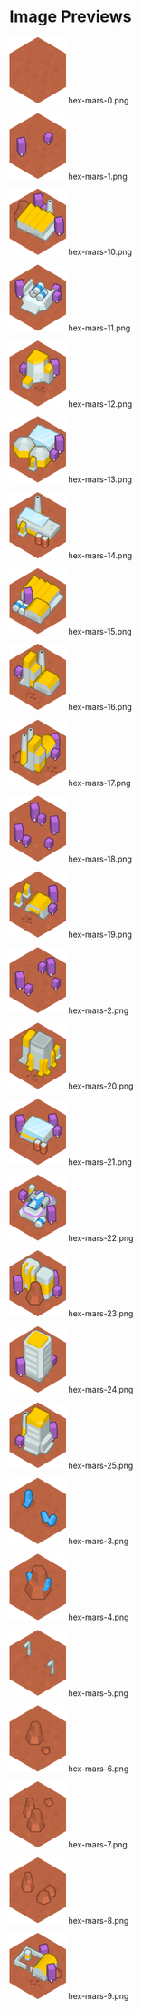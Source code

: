 # Image Previews

<img src="hex-mars-0.png" width="100" /> hex-mars-0.png<br>

<img src="hex-mars-1.png" width="100" /> hex-mars-1.png<br>

<img src="hex-mars-10.png" width="100" /> hex-mars-10.png<br>

<img src="hex-mars-11.png" width="100" /> hex-mars-11.png<br>

<img src="hex-mars-12.png" width="100" /> hex-mars-12.png<br>

<img src="hex-mars-13.png" width="100" /> hex-mars-13.png<br>

<img src="hex-mars-14.png" width="100" /> hex-mars-14.png<br>

<img src="hex-mars-15.png" width="100" /> hex-mars-15.png<br>

<img src="hex-mars-16.png" width="100" /> hex-mars-16.png<br>

<img src="hex-mars-17.png" width="100" /> hex-mars-17.png<br>

<img src="hex-mars-18.png" width="100" /> hex-mars-18.png<br>

<img src="hex-mars-19.png" width="100" /> hex-mars-19.png<br>

<img src="hex-mars-2.png" width="100" /> hex-mars-2.png<br>

<img src="hex-mars-20.png" width="100" /> hex-mars-20.png<br>

<img src="hex-mars-21.png" width="100" /> hex-mars-21.png<br>

<img src="hex-mars-22.png" width="100" /> hex-mars-22.png<br>

<img src="hex-mars-23.png" width="100" /> hex-mars-23.png<br>

<img src="hex-mars-24.png" width="100" /> hex-mars-24.png<br>

<img src="hex-mars-25.png" width="100" /> hex-mars-25.png<br>

<img src="hex-mars-3.png" width="100" /> hex-mars-3.png<br>

<img src="hex-mars-4.png" width="100" /> hex-mars-4.png<br>

<img src="hex-mars-5.png" width="100" /> hex-mars-5.png<br>

<img src="hex-mars-6.png" width="100" /> hex-mars-6.png<br>

<img src="hex-mars-7.png" width="100" /> hex-mars-7.png<br>

<img src="hex-mars-8.png" width="100" /> hex-mars-8.png<br>

<img src="hex-mars-9.png" width="100" /> hex-mars-9.png<br>

